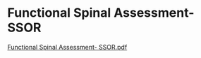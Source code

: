 # Functional Spinal Assessment- SSOR

[Functional Spinal Assessment- SSOR.pdf](Functional%20Spinal%20Assessment-%20SSOR%2046b4de0d0c1a4493a39712da672d9b75/Functional_Spinal_Assessment-_SSOR.pdf)